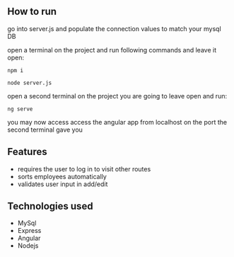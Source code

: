 ## How to run

go into server.js and populate the connection values to match your mysql DB

open a terminal on the project and run following commands and leave it open:

  `npm i`

  `node server.js`

open a second terminal on the project you are going to leave open and run:

  `ng serve`

you may now access access the angular app from localhost on the port the second terminal gave you

## Features

- requires the user to log in to visit other routes
- sorts employees automatically
- validates user input in add/edit

## Technologies used

- MySql
- Express
- Angular
- Nodejs
